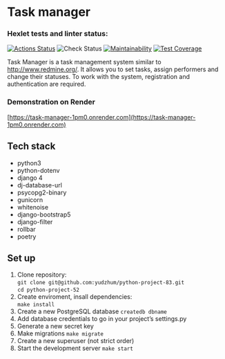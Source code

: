 # Task manager
### Hexlet tests and linter status:
[![Actions Status](https://github.com/yudzhum/python-project-52/workflows/hexlet-check/badge.svg)](https://github.com/yudzhum/python-project-52/actions)
![Check Status](https://github.com/yudzhum/python-project-52/actions/workflows/check.yml/badge.svg)
[![Maintainability](https://api.codeclimate.com/v1/badges/f7ddee15a254b95638d7/maintainability)](https://codeclimate.com/github/yudzhum/python-project-52/maintainability)
[![Test Coverage](https://api.codeclimate.com/v1/badges/f7ddee15a254b95638d7/test_coverage)](https://codeclimate.com/github/yudzhum/python-project-52/test_coverage)

Task Manager is a task management system similar to http://www.redmine.org/. It allows you to set tasks, assign performers and change their statuses. To work with the system, registration and authentication are required.

### Demonstration on Render
[https://task-manager-1pm0.onrender.com](https://task-manager-1pm0.onrender.com)

## Tech stack
- python3
- python-dotenv 
- django 4
- dj-database-url 
- psycopg2-binary 
- gunicorn 
- whitenoise
- django-bootstrap5
- django-filter
- rollbar
- poetry

## Set up
 1. Clone repository:\
 `git clone git@github.com:yudzhum/python-project-83.git`\
 `cd python-project-52`
2. Create enviroment, insall dependencies:\
 `make install`
3. Create a new PostgreSQL database
`createdb dbname`
4. Add database credentials to go in your project’s settings.py
5. Generate a new secret key
6. Make migrations
   `make migrate`
7. Create a new superuser (not strict order)
8. Start the development server
 `make start`
